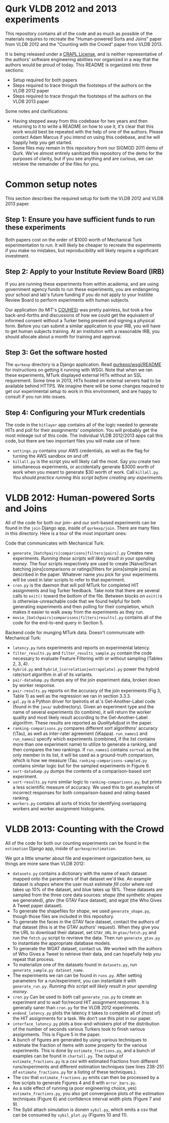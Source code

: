 # Qurk VLDB 2012 and 2013 experiments

This repository contains all of the code and as much as possible of the materials requires to recreate the "Human-powered Sorts and Joins" paper from VLDB 2012 and the "Counting with the Crowd" paper from VLDB 2013.

It is being released under a [CRAPL License](CRAPL-LICENSE.txt), and is neither representative of the authors' software engineering abilities nor organized in a way that the authors would be proud of today.  This README is organized into three sections:

* Setup required for both papers
* Steps required to trace throguh the footsteps of the authors on the VLDB 2012 paper
* Steps required to trace throguh the footsteps of the authors on the VLDB 2013 paper

Some notes and clarifications:

* Having stepped away from this codebase for two years and then returning to it to write a README on how to use it, it's clear that this work would best be repeated with the help of one of the authors.  Please contact Adam Marcus if you intend on using this codebase, and he will happily help you get started.
* Some files may remain in this repository from our SIGMOD 2011 demo of Qurk.  We've almost entirely sanitized this repository of the demo for the purposes of clarity, but if you see anything and are curious, we can retrieve the remainder of the files for you.


# Common setup notes
This section describes the required setup for both the VLDB 2012 and VLDB 2013 paper.

## Step 1: Ensure you have sufficient funds to run these experiments
Both papers cost on the order of $1000 worth of Mechanical Turk experimentation to run.  It will likely be cheaper to recreate the experiments if you make no mistakes, but reproducibility will likely require a significant investment.


## Step 2: Apply to your Institute Review Board (IRB)
If you are running these experiments from within academia, and are using government agency funds to run these experiments, you are endangering your school and lab's future funding if you do not apply to your Institite Review Board to perform experiments with human subjects.

Our application (to MIT's [COUHES](http://couhes.mit.edu/)) was pretty painless, but took a few back-and-forths and discussions of how we could get the equivalent of informed consent without a Turker being present and signing a physical form.  Before you can submit a similar application to your IRB, you will have to get human subjects training.  At an institution with a reasonable IRB, you should allocate about a month for training and approval.


## Step 3: Get the software hosted
The `qurkexp` directory is a Django application.  Read [qurkexp/wsgi/README](qurkexp/wsgi/README) for instructions on getting it running with WSGI.  Note that when we ran these experiments, MTurk displayed external HITs without an SSL requirement.  Some time in 2013, HITs hosted on external servers had to be available behind HTTPS.  We imagine there will be some changes required to get our experimental setup to work in this environment, and are happy to consult if you run into issues.

## Step 4: Configuring your MTurk credentials
The code in the `hitlayer` app contains all of the logic needed to generate HITs and poll for their assignments' completion.  You will probably get the most mileage out of this code.  The individual VLDB 2012/2013 apps call this code, but there are two important files you will make use of here:

  * `settings.py` contains your AWS credentials, as well as the flag for turning the AWS sandbox on and off
  * `killall.py` is the script you will likely call the most.  Say you create two simultaneous experiments, or accidentally generate $3000 worth of work when you meant to generate $30 worth of work.  Call `killall.py`.  _You should practice running this script before creating any experiments._


# VLDB 2012: Human-powered Sorts and Joins
All of the code for both our join- and our sort-based experiments can be found in the `join` Django app, inside of `qurkexp/join`.  There are many files in this directory.  Here is a tour of the most important ones:


Code that communicates with Mechanical Turk:

  * `generate_[batchpairs|comparisons|filters|pairs].py` Creates new experiments.  *Running these scripts will likely result in your spending money*.  The four scripts respectively are used to create [Naive/Smart batching joins|comparisons or ratings|filters for joins|simple joins] as described in the paper.  Whatever name you pick for your experiments will be used in later scripts to refer to that experiment.
  * `cron.py` is the daemon that will poll MTurk for completed HIT assignments and log Turker feedback.  Take note that there are several calls to `exit()` toward the bottom of the file.  Between blocks on `exit()`s is otherwise-unreachable code that we found helpful for both generating experiments and then polling for their completion, which makes it easier to walk away from the experiments as they run.
  * `movie_[batchpairs|comparisons|filters|results].py` contains all of the code for the end-to-end query in Section 5.
  
Backend code for munging MTurk data.  Doesn't communicate with Mechanical Turk:

  * `latency.py` runs experiments and reports on experimental latency.
  * `filter_results.py` and `filter_results_sample.py` contain the code necessary to evaluate Feature Filtering with or without sampling (Tables 2, 3, 4).
  * `hybrid.py` and `hybrid_[correlation|extrapolate].py` power the hybrid rate/sort algorithm in all of its variants.
  * `pair-datadump.py` dumps any of the join experiment data, broken down by worker response.
  * `pair-results.py` reports on the accuracy of the join experiments (Fig 3, Table 1) as well as the regression we ran in section 3.3.3.
  * `gal.py` is a Python driver for Ipeirotis et al.'s Get-Another-Label code (found in the `java/` subdirectory).  Given an experiment type and the name of several experiments (to combine), it will return the worker quality and most likely result according to the Get-Another-Label algorithm.  These results are reported as *QualityAdjust* in the paper.  
  * `ranking-comparisons.py` compares different sort algorithms' accuracy (\Tau), as well as inter-rater agreement (\Kappa).  `run_names1` and `run_names2` specify which experiments (combined, if the list contains more than one experiment name) to utilize to generate a ranking, and then compares the two rankings. If `run_names1` contains `sortval` as the only member in its list, it will be used as a ground-truth comparison, which is how we measure \Tau. `ranking-comparisons-sampled.py` contains similar logic but for the sampled experiments in Figure 6.
  * `sort-datadump.py` dumps the contents of a comparison-based sort experiment.
  * `sort-results.py` runs similar logic to `ranking-comparisons.py`, but prints a less scientific measure of accuracy.  We used this to get examples of incorrect responses for both comparison-based and rating-based ranking.
  * `workers.py` contains all sorts of tricks for identifying overlapping workers and worker assignment histograms.




# VLDB 2013: Counting with the Crowd
All of the code for both our counting experiments can be found in the `estimation` Django app, inside of `qurkexp/estimation`. 

We got a little smarter about file and experiment organization here, so things are more sane than VLDB 2012:

* `datasets.py` contains a dictionary with the name of each dataset mapped onto the parameters of that dataset we'd like.  An example dataset is *shapes* where the user must estimate *fill color* where *red* takes up 10% of the dataset, and blue takes up 18%.  These datasets are sampled from the three core data sources: *shape* (the synthetic shapes we generated), *gtav* (the GTAV Face dataset), and *wgat* (the Who Gives A Tweet paper dataset).
* To generate the shapefiles for *shape*, we used `generate_shape.py`, though those files are included in this repository.
* To generate the faces in the GTAV face dataset, contact the authors of that dataset (this is at the GTAV authors' request).  When they give you the URL to download their dataset, set `GTAV_URL` in `gtav/fetch.py` and run the `fetch.py` script to revrieve the data.  Then run `generate_gtav.py` to instantiate the appropriate database models.
* To generate the WGAT dataset, contact us.  We worked with the authors of Who Gives a Tweet to retrieve their data, and can hopefully help you repeat that process.
* To materialize one of the datasets found in `datasets.py`, run `generate_sample.py dataset_name`.
* The experiments we ran can be found in `runs.py`.  After setting parameters for a run/experiment, you can instantiate it with `generate_run.py`.  *Running this script will likely result in your spending money*.
* `cron.py` Can be used to both call `generate_run.py` to create an experiment and to wait for/record HIT assignment responses.  It is generally saner than `cron.py` for the VLDB 2012 experiments.
* `endend_latency.py` plots the latency it takes to complete all of (most of) the HIT assignments for a task.  We don't use this plot in our paper.
* `interface_latency.py` plots a box-and-whiskers plot of the distribution of the number of seconds various Turkers took to finish various assignments.  This is Figure 5 in the paper.
* A bunch of figures are generated by using various techniques to estimate the fraction of items with some property for the various experiments.  This is done by `estimate_fractions.py`, and a bunch of examples can be found in `chartall.py`.  The output of `estimate_fractions.py` is a csv with estimated fractions from different runs/experiments and different estimation techniques (see lines 238-251 of `estimate_fractions.py` for a listing of these techniques.).
* The csv that `estimate_fractions.py` emits can then be processed by a few scripts to generate Figures 4 and 8 with `error_bars.py`.
* As a side effect of running (a poor engineering choice, yes) `estimate_fractions.py`, you also get convergence plots of the estimation techniques (Figure 6) and confidence interval width plots (Figure 7 and 9).
* The Sybil attach simulation is donein `sybil.py`, which emits a csv that can be consumed by `sybil_plot.py` (Figures 10 and 11).
